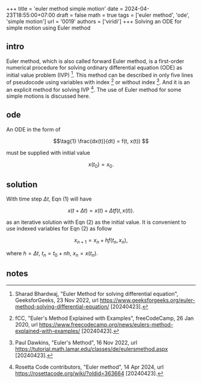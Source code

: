 +++
title = 'euler method simple motion'
date = 2024-04-23T18:55:00+07:00
draft = false
math = true
tags = ['euler method', 'ode', 'simple motion']
url = '0019'
authors = ['viridi']
+++
Solving an ODE for simple motion using Euler method <!--more-->


## intro
Euler method, which is also called forward Euler method, is a first-order numerical procedure for solving ordinary differential equation (ODE) as initial value problem (IVP)
[^bhardwaj_2022]. This method can be described in only five lines of pseudocode using variables with index [^fCC_2020] or without index [^dawkins_2022]. And it is an an explicit method for solving IVP [^rosettacode_2024]. The use of Euler method for some simple motions is discussed here.


## ode
An ODE in the form of

$$\tag{1}
\frac{dx(t)}{dt} = f(t, x(t))
$$

must be supplied with initial value

$$\tag{2}
x(t_0) = x_0.
$$

## solution
With time step $\Delta t$, Eqn (1) will have

$$\tag{3}
x(t + \Delta t) = x(t) + \Delta t f(t, x(t)).
$$

as an iterative solution with Eqn (2) as the initial value. It is convenient to use indexed variables for Eqn (2) as follow

$$\tag{4}
x_{n+1} = x_n + h f(t_n, x_n),
$$

where $h = \Delta t$, $t_n = t_0 + nh$, $x_n = x(t_n)$.


## notes
[^dawkins_2022]: Paul Dawkins, "Euler's Method", 16 Nov 2022, url https://tutorial.math.lamar.edu/classes/de/eulersmethod.aspx [20240423].
[^fCC_2020]: fCC, "Euler's Method Explained with Examples", freeCodeCamp, 26 Jan 2020, url https://www.freecodecamp.org/news/eulers-method-explained-with-examples/ [20240423].
[^bhardwaj_2022]: Sharad Bhardwaj, "Euler Method for solving differential equation", GeeksforGeeks, 23 Nov 2022, url https://www.geeksforgeeks.org/euler-method-solving-differential-equation/ [20240423].
[^rosettacode_2024]: Rosetta Code contributors, "Euler method", 14 Apr 2024, url https://rosettacode.org/wiki/?oldid=363664 [20240423].